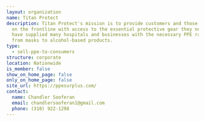 ```yaml
---
layout: organization
name: Titan Protect
description: Titan Protect's mission is to provide customers and those working
  on the frontline with access to the essential protective gear they need. They
  have supplied many hospitals and businesses with the necessary PPE ranging
  from masks to alcohol-based products.
type:
  - sell-ppe-to-consumers
structure: corporate
location: Nationwide
is_member: false
show_on_home_page: false
only_on_home_page: false
site_url: https://ppesurplus.com/
contact:
  name: Chandler Sooferan
  email: chandlersooferan1@gmail.com
  phone: (310) 922-1298
---
```

